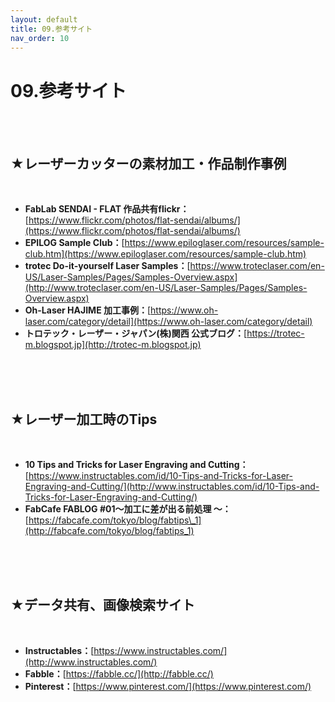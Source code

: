 ```yaml
---
layout: default
title: 09.参考サイト
nav_order: 10
---
```


# 09.参考サイト
<br><br>

## ★レーザーカッターの素材加工・作品制作事例
<br>

* **FabLab SENDAI - FLAT 作品共有flickr：**[https://www.flickr.com/photos/flat-sendai/albums/](https://www.flickr.com/photos/flat-sendai/albums/)
* **EPILOG Sample Club：**[https://www.epiloglaser.com/resources/sample-club.htm](https://www.epiloglaser.com/resources/sample-club.htm)
* **trotec Do-it-yourself Laser Samples：**[https://www.troteclaser.com/en-US/Laser-Samples/Pages/Samples-Overview.aspx](http://www.troteclaser.com/en-US/Laser-Samples/Pages/Samples-Overview.aspx)
* **Oh-Laser HAJIME 加工事例：**[https://www.oh-laser.com/category/detail](https://www.oh-laser.com/category/detail)
* **トロテック・レーザー・ジャパン(株)関西 公式ブログ：**[https://trotec-m.blogspot.jp](http://trotec-m.blogspot.jp)

<br>
<br>
<br>

## ★レーザー加工時のTips
<br>

* **10 Tips and Tricks for Laser Engraving and Cutting：**[https://www.instructables.com/id/10-Tips-and-Tricks-for-Laser-Engraving-and-Cutting/](http://www.instructables.com/id/10-Tips-and-Tricks-for-Laser-Engraving-and-Cutting/)
* **FabCafe FABLOG #01〜加工に差が出る前処理 〜：**[https://fabcafe.com/tokyo/blog/fabtips\_1](http://fabcafe.com/tokyo/blog/fabtips_1)

<br>
<br>
<br>

## ★データ共有、画像検索サイト
<br>

* **Instructables：**[https://www.instructables.com/](http://www.instructables.com/)
* **Fabble：**[https://fabble.cc/](http://fabble.cc/)
* **Pinterest：**[https://www.pinterest.com/](https://www.pinterest.com/)
